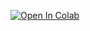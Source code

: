<a href="https://colab.research.google.com/github/jcformanek/rl-starter-kit/blob/main/05-Q-Learning/dqn.ipynb" target="_parent"><img src="https://colab.research.google.com/assets/colab-badge.svg" alt="Open In Colab"/></a>
